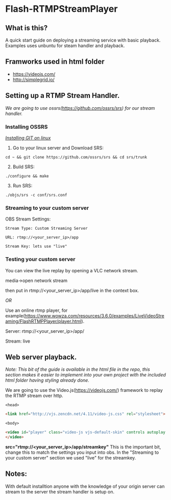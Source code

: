 # Flash-RTMPStreamPlayer

## What is this?
A quick start guide on deploying a streaming service with basic playback. Examples uses unbuntu for steam handler and playback.

## Framworks used in html folder
* https://videojs.com/
* http://simplegrid.io/

## Setting up a RTMP Stream Handler.
*We are going to use ossrs(https://github.com/ossrs/srs) for our stream handler.*

### Installing OSSRS
*[Installing GIT on linux](https://gist.github.com/derhuerst/1b15ff4652a867391f03)*
1. Go to your linux server and Download SRS:
```
cd ~ && git clone https://github.com/ossrs/srs && cd srs/trunk
```
2. Build SRS:
```
./configure && make
```
3. Run SRS:
```
./objs/srs -c conf/srs.conf
```

### Streaming to your custom server
OBS Stream Settings:
```
Stream Type: Custom Streaming Server

URL: rtmp://<your_server_ip>/app

Stream Key: lets use "live"
```

### Testing your custom server
You can view the live replay by opening a VLC network stream.

media->open network stream

then put in rtmp://<your_server_ip>/app/live in the context box.

*OR*

Use an online rtmp player, for example(https://www.wowza.com/resources/3.6.0/examples/LiveVideoStreaming/FlashRTMPPlayer/player.html).

Server: rtmp://<your_server_ip>/app/

Stream: live

## Web server playback.
*Note: This bit of the guide is available in the html file in the repo, this section makes it easier to implement into your own project with the included html folder having styling already done.*

We are going to use the Video.js(https://videojs.com/) framework to replay the RTMP stream over http.

`<head>`
```html
<link href="http://vjs.zencdn.net/4.11/video-js.css" rel="stylesheet">
```
  
`<body>`
```html
<video id="player" class="video-js vjs-default-skin" controls autoplay preload="auto" width="100%" height="720px" data-setup='{}'> <source src="rtmp://<your_server_ip>/app/streamkey" type='rtmp/mp4'> 
</video>
```
  
**src="rtmp://<your_server_ip>/app/streamkey"** This is the important bit, change this to match the settings you input into obs. In the "Streaming to your custom server" section we used "live" for the streamkey.

## Notes:
With default installtion anyone with the knowledge of your origin server can stream to the server the stream handler is setup on.
